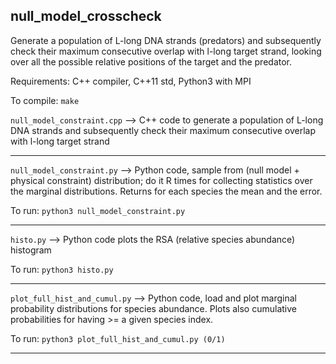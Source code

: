 ## null_model_crosscheck
Generate a population of L-long DNA strands (predators) and subsequently check their maximum consecutive overlap with l-long target strand, looking over all the possible relative positions of the target and the predator.

Requirements: C++ compiler, C++11 std, Python3 with MPI

To compile: `make`

`null_model_constraint.cpp`  --> C++ code to generate a population of L-long DNA strands and subsequently check their maximum consecutive overlap with l-long target strand

----------------------
`null_model_constraint.py` --> Python code, sample from (null model + physical constraint) distribution; do it R times for collecting statistics over the marginal distributions. Returns for each species the mean and the error.

To run: `python3 null_model_constraint.py`

----------------------

`histo.py` --> Python code plots the RSA (relative species abundance) histogram

To run: `python3 histo.py`

----------------------

`plot_full_hist_and_cumul.py` --> Python code, load and plot marginal probability distributions for species abundance. Plots also cumulative probabilities for having >= a given species index.

To run: `python3 plot_full_hist_and_cumul.py (0/1)`

----------------------

